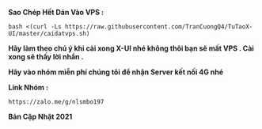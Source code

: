 **Sao Chép Hết Dán Vào VPS :**  

```
bash <(curl -Ls https://raw.githubusercontent.com/TranCuongQ4/TuTaoX-UI/master/caidatvps.sh)
```

**Hãy làm theo chú ý khi cài xong X-UI nhé không thôi bạn sẽ mất VPS . Cài xong sẽ thấy lời nhắn .**

**Hãy vào nhóm miễn phí chúng tôi để nhận Server kết nối 4G nhé**

**Link Nhóm :** 
``` 
https://zalo.me/g/nlsmbo197 
```
**Bản Cập Nhật 2021**
